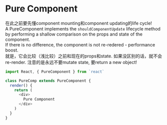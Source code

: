 # Pure Component
在此之前要先懂component mounting和component updating的life cycle!    
A PureComponent implements the `shouldComponentUpdate` lifecycle method by performing a shallow comparison on the props and state of the component.    
If there is no difference, the component is not re-redered - performance boost.   
就是，它会比较（浅比较）之前和现在的props和state. 如果没区别的话，就不会re-render. 注意的是永远不要mutate state, 要return a new object!   
```javascript
import React, { PureComponent } from `react`

class PureComp extends PureComponent {
  render() {
    return (
      <div>
        Pure Component
      </div>
    )
  }
}
```
